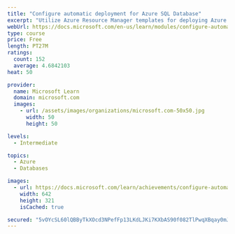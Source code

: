 ```yaml
---
title: "Configure automatic deployment for Azure SQL Database"
excerpt: "Utilize Azure Resource Manager templates for deploying Azure SQL resources."
webUrl: https://docs.microsoft.com/en-us/learn/modules/configure-automatic-deployment-azure-sql-database/
type: course
price: Free
length: PT27M
ratings:
  count: 152
  average: 4.6842103
heat: 50

provider:
  name: Microsoft Learn
  domain: microsoft.com
  images:
    - url: /assets/images/organizations/microsoft.com-50x50.jpg
      width: 50
      height: 50

levels:
  - Intermediate

topics:
  - Azure
  - Databases

images:
  - url: https://docs.microsoft.com/learn/achievements/configure-automatic-deployment-for-azure-sql-database-social.png
    width: 642
    height: 321
    isCached: true

secured: "5vOYcSL60lQBByTkXOcd3NPefFp13LKdLJKi7KXbAS90f082TlPwqXBqay0mJ8VzoSVH2Mgcygox6IcAvEh/GoVJpXXZ+tTsWOEnAJPpltomILVUplAFSqtH4c2f/wLoYfb4b7Xpb7wWzsgbHKR9yvfVyyVvoM4Wh6d02ov6eiFAhFekl0SiiRIU0l+PKWkE8PmFaFeZLhl8IqK8ptbNIz2c9Uy9pvClneWDDOBc1Ceqe6urXSV4fCwYhgWa8zLYeex7b+JxP1CsZeGecoI2N4pkoZXfn6gczV8YfuP6Wa7Fy8sIQO4NmNFSNbAdzkASm4/UtW5rX6tDxHUEgXyMwH4OSTTw7gRMadMUtd+QijAP0wX4Nmsm1SBWxlRFR+hESprgAZFH1CskdP0U9oAYhy0CJjNmrU+3h3QH9Ibm1F0=;YIEez85qB2rtrix2+/PyPA=="
---
```


